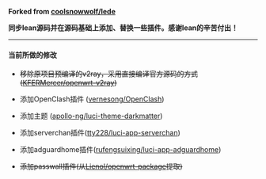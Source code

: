**Forked from [coolsnowwolf/lede](https://github.com/coolsnowwolf/lede)**

**同步lean源码并在源码基础上添加、替换一些插件。感谢lean的辛苦付出！**

---


#### 当前所做的修改
- ~~移除原项目预编译的v2ray，采用直接编译官方源码的方式 ([KFERMercer/openwrt-v2ray](https://github.com/KFERMercer/openwrt-v2ray))~~

- 添加OpenClash插件 ([vernesong/OpenClash](https://github.com/vernesong/OpenClash))

- 添加主题 ([apollo-ng/luci-theme-darkmatter](https://github.com/apollo-ng/luci-theme-darkmatter))

- 添加serverchan插件([tty228/luci-app-serverchan](https://github.com/tty228/luci-app-serverchan))

- 添加adguardhome插件([rufengsuixing/luci-app-adguardhome](https://github.com/rufengsuixing/luci-app-adguardhome))

- ~~添加passwall插件(从[Lienol/openwrt-package](https://github.com/Lienol/openwrt-package)提取)~~

